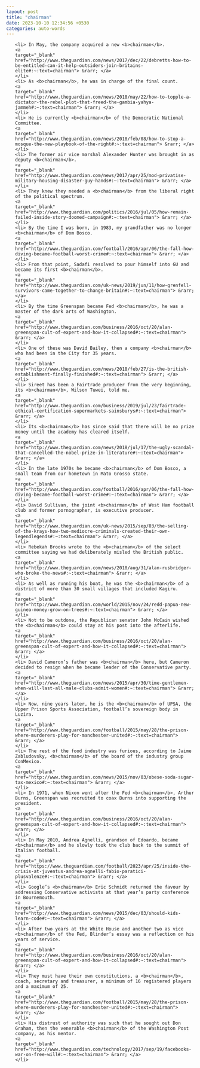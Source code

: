 ```yaml
---
layout: post
title: "chairman"
date: 2023-10-10 12:34:56 +0530
categories: auto-words
---
```

<ol>

    <li> In May, the company acquired a new <b>chairman</b>.
    <a 
    target="_blank" 
    href="http://www.theguardian.com/news/2017/dec/22/debretts-how-to-be-entitled-can-it-help-outsiders-join-britains-elite#:~:text=chairman"> &rarr; </a>
    </li>
    <li> As <b>chairman</b>, he was in charge of the final count.
    <a 
    target="_blank" 
    href="http://www.theguardian.com/news/2018/may/22/how-to-topple-a-dictator-the-rebel-plot-that-freed-the-gambia-yahya-jammeh#:~:text=chairman"> &rarr; </a>
    </li>
    <li> He is currently <b>chairman</b> of the Democratic National Committee.
    <a 
    target="_blank" 
    href="http://www.theguardian.com/news/2018/feb/08/how-to-stop-a-mosque-the-new-playbook-of-the-right#:~:text=chairman"> &rarr; </a>
    </li>
    <li> The former air vice marshal Alexander Hunter was brought in as deputy <b>chairman</b>.
    <a 
    target="_blank" 
    href="http://www.theguardian.com/news/2017/apr/25/mod-privatise-military-housing-disaster-guy-hands#:~:text=chairman"> &rarr; </a>
    </li>
    <li> They knew they needed a <b>chairman</b> from the liberal right of the political spectrum.
    <a 
    target="_blank" 
    href="http://www.theguardian.com/politics/2016/jul/05/how-remain-failed-inside-story-doomed-campaign#:~:text=chairman"> &rarr; </a>
    </li>
    <li> By the time I was born, in 1983, my grandfather was no longer <b>chairman</b> of Dom Bosco.
    <a 
    target="_blank" 
    href="http://www.theguardian.com/football/2016/apr/06/the-fall-how-diving-became-football-worst-crime#:~:text=chairman"> &rarr; </a>
    </li>
    <li> From that point, Sadafi resolved to pour himself into GU and became its first <b>chairman</b>.
    <a 
    target="_blank" 
    href="http://www.theguardian.com/uk-news/2019/jun/11/how-grenfell-survivors-came-together-to-change-britain#:~:text=chairman"> &rarr; </a>
    </li>
    <li> By the time Greenspan became Fed <b>chairman</b>, he was a master of the dark arts of Washington.
    <a 
    target="_blank" 
    href="http://www.theguardian.com/business/2016/oct/20/alan-greenspan-cult-of-expert-and-how-it-collapsed#:~:text=chairman"> &rarr; </a>
    </li>
    <li> One of these was David Bailey, then a company <b>chairman</b> who had been in the City for 35 years.
    <a 
    target="_blank" 
    href="http://www.theguardian.com/news/2018/feb/27/is-the-british-establishment-finally-finished#:~:text=chairman"> &rarr; </a>
    </li>
    <li> Sireet has been a Fairtrade producer from the very beginning, its <b>chairman</b>, Wilson Tuwei, told me.
    <a 
    target="_blank" 
    href="http://www.theguardian.com/business/2019/jul/23/fairtrade-ethical-certification-supermarkets-sainsburys#:~:text=chairman"> &rarr; </a>
    </li>
    <li> Its <b>chairman</b> has since said that there will be no prize money until the academy has cleared itself.
    <a 
    target="_blank" 
    href="http://www.theguardian.com/news/2018/jul/17/the-ugly-scandal-that-cancelled-the-nobel-prize-in-literature#:~:text=chairman"> &rarr; </a>
    </li>
    <li> In the late 1970s he became <b>chairman</b> of Dom Bosco, a small team from our hometown in Mato Grosso state.
    <a 
    target="_blank" 
    href="http://www.theguardian.com/football/2016/apr/06/the-fall-how-diving-became-football-worst-crime#:~:text=chairman"> &rarr; </a>
    </li>
    <li> David Sullivan, the joint <b>chairman</b> of West Ham football club and former pornographer, is executive producer.
    <a 
    target="_blank" 
    href="http://www.theguardian.com/uk-news/2015/sep/03/the-selling-of-the-krays-how-two-mediocre-criminals-created-their-own-legendlegends#:~:text=chairman"> &rarr; </a>
    </li>
    <li> Rebekah Brooks wrote to the <b>chairman</b> of the select committee saying we had deliberately misled the British public.
    <a 
    target="_blank" 
    href="http://www.theguardian.com/news/2018/aug/31/alan-rusbridger-who-broke-the-news#:~:text=chairman"> &rarr; </a>
    </li>
    <li> As well as running his boat, he was the <b>chairman</b> of a district of more than 30 small villages that included Kagiru.
    <a 
    target="_blank" 
    href="http://www.theguardian.com/world/2015/nov/24/redd-papua-new-guinea-money-grow-on-trees#:~:text=chairman"> &rarr; </a>
    </li>
    <li> Not to be outdone, the Republican senator John McCain wished the <b>chairman</b> could stay at his post into the afterlife.
    <a 
    target="_blank" 
    href="http://www.theguardian.com/business/2016/oct/20/alan-greenspan-cult-of-expert-and-how-it-collapsed#:~:text=chairman"> &rarr; </a>
    </li>
    <li> David Cameron’s father was <b>chairman</b> here, but Cameron decided to resign when he became leader of the Conservative party.
    <a 
    target="_blank" 
    href="http://www.theguardian.com/news/2015/apr/30/time-gentlemen-when-will-last-all-male-clubs-admit-women#:~:text=chairman"> &rarr; </a>
    </li>
    <li> Now, nine years later, he is the <b>chairman</b> of UPSA, the Upper Prison Sports Association, football’s sovereign body in Luzira.
    <a 
    target="_blank" 
    href="http://www.theguardian.com/football/2015/may/28/the-prison-where-murderers-play-for-manchester-united#:~:text=chairman"> &rarr; </a>
    </li>
    <li> The rest of the food industry was furious, according to Jaime Zabludovsky, <b>chairman</b> of the board of the industry group ConMexico.
    <a 
    target="_blank" 
    href="http://www.theguardian.com/news/2015/nov/03/obese-soda-sugar-tax-mexico#:~:text=chairman"> &rarr; </a>
    </li>
    <li> In 1971, when Nixon went after the Fed <b>chairman</b>, Arthur Burns, Greenspan was recruited to coax Burns into supporting the president.
    <a 
    target="_blank" 
    href="http://www.theguardian.com/business/2016/oct/20/alan-greenspan-cult-of-expert-and-how-it-collapsed#:~:text=chairman"> &rarr; </a>
    </li>
    <li> In May 2010, Andrea Agnelli, grandson of Edoardo, became <b>chairman</b> and he slowly took the club back to the summit of Italian football.
    <a 
    target="_blank" 
    href="https://www.theguardian.com/football/2023/apr/25/inside-the-crisis-at-juventus-andrea-agnelli-fabio-paratici-plusvalenze#:~:text=chairman"> &rarr; </a>
    </li>
    <li> Google’s <b>chairman</b> Eric Schmidt returned the favour by addressing Conservative activists at that year’s party conference in Bournemouth.
    <a 
    target="_blank" 
    href="http://www.theguardian.com/news/2015/dec/03/should-kids-learn-code#:~:text=chairman"> &rarr; </a>
    </li>
    <li> After two years at the White House and another two as vice <b>chairman</b> of the Fed, Blinder’s essay was a reflection on his years of service.
    <a 
    target="_blank" 
    href="http://www.theguardian.com/business/2016/oct/20/alan-greenspan-cult-of-expert-and-how-it-collapsed#:~:text=chairman"> &rarr; </a>
    </li>
    <li> They must have their own constitutions, a <b>chairman</b>, coach, secretary and treasurer, a minimum of 16 registered players and a maximum of 25.
    <a 
    target="_blank" 
    href="http://www.theguardian.com/football/2015/may/28/the-prison-where-murderers-play-for-manchester-united#:~:text=chairman"> &rarr; </a>
    </li>
    <li> His distrust of authority was such that he sought out Don Graham, then the venerable <b>chairman</b> of the Washington Post company, as his mentor.
    <a 
    target="_blank" 
    href="http://www.theguardian.com/technology/2017/sep/19/facebooks-war-on-free-will#:~:text=chairman"> &rarr; </a>
    </li>